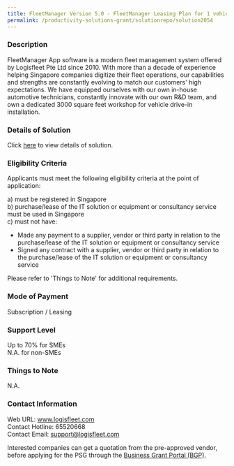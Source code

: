 ```yaml
---
title: FleetManager Version 5.0 - FleetManager Leasing Plan for 1 vehicle
permalink: /productivity-solutions-grant/solutionrepo/solution2054
---
```


### Description

FleetManager App software is a modern fleet management system offered by Logisfleet Pte Ltd since 2010. With more than a decade of experience helping Singapore companies digitize their fleet operations, our capabilities and strengths are constantly evolving to match our customers' high expectations. We have equipped ourselves with our own in-house automotive technicians, constantly innovate with our own R&D team, and own a dedicated 3000 square feet workshop for vehicle drive-in installation.

### Details of Solution

Click <a href='https://www.gobusiness.gov.sg/images/psg/Desensitised_Logisfleet_Annex_3_CR_wef_25_Nov_2021_Part_1.pdf' target='_blank' rel='noopener'>here</a> to view details of solution.

### Eligibility Criteria

Applicants must meet the following eligibility criteria at the point of application:

a) must be registered in Singapore <br>
b) purchase/lease of the IT solution or equipment or consultancy service must be used in Singapore <br>
c) must not have:
- Made any payment to a supplier, vendor or third party in relation to the purchase/lease of the IT solution or equipment or consultancy service
- Signed any contract with a supplier, vendor or third party in relation to the purchase/lease of the IT solution or equipment or consultancy service

Please refer to 'Things to Note' for additional requirements.

### Mode of Payment
Subscription / Leasing

### Support Level
Up to 70% for SMEs <br>
N.A. for non-SMEs

### Things to Note
N.A.

### Contact Information
Web URL: www.logisfleet.com <br>Contact Hotline: 65520668 <br>Contact Email: support@logisfleet.com <br>

Interested companies can get a quotation from the pre-approved vendor, before applying for the PSG through the <a target='_blank' rel='noopener' href='https://www.businessgrants.gov.sg/'>Business Grant Portal (BGP)</a>.
